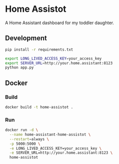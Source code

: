 # Home Assistot

A Home Assistant dashboard for my toddler daughter.

## Development

```bash
pip install -r requirements.txt
```

```bash
export LONG_LIVED_ACCESS_KEY=your_access_key
export SERVER_URL=http://your.home.assistant:8123
python app.py
```

## Docker

### Build

```bash
docker build -t home-assistot .
```

### Run

```bash
docker run -d \
  --name home-assistant-home-assistot \
  --restart=always \
  -p 5000:5000 \
  -e LONG_LIVED_ACCESS_KEY=your_access_key \
  -e SERVER_URL=http://your.home.assistant:8123 \
  home-assistot
```
